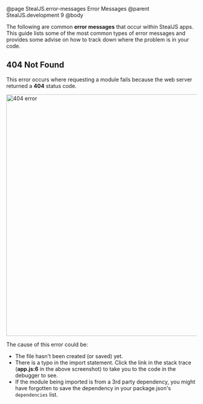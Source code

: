 @page StealJS.error-messages Error Messages
@parent StealJS.development 9
@body

The following are common __error messages__ that occur within StealJS apps. This guide lists some of the most common types of error messages and provides some advise on how to track down where the problem is in your code.

## 404 Not Found

This error occurs where requesting a module fails because the web server returned a __404__ status code.

<img width="641" alt="404 error" src="https://user-images.githubusercontent.com/361671/36808550-6b835694-1c93-11e8-8420-16789dde804e.png">

The cause of this error could be:

* The file hasn't been created (or saved) yet.
* There is a typo in the import statement. Click the link in the stack trace (__app.js:6__ in the above screenshot) to take you to the code in the debugger to see.
* If the module being imported is from a 3rd party dependency, you might have forgotten to save the dependency in your package.json's `dependencies` list.
